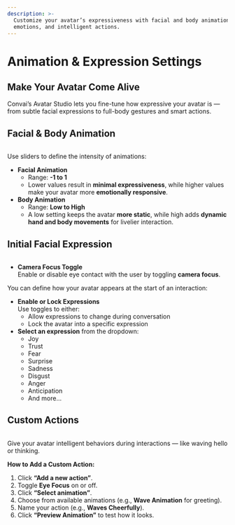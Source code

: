 ```yaml
---
description: >-
  Customize your avatar’s expressiveness with facial and body animations,
  emotions, and intelligent actions.
---
```


# Animation & Expression Settings

## Make Your Avatar Come Alive

Convai’s Avatar Studio lets you fine-tune how expressive your avatar is — from subtle facial expressions to full-body gestures and smart actions.

## **Facial & Body Animation**

<figure><img src="https://lh7-rt.googleusercontent.com/docsz/AD_4nXcHe24cCMCm8bSddWh2X-kQZrJ9naojCb0sU292DyBN8hcXc3a4zkISO97CLJ3O3bfhAZfXLfVlwN9v-OvWZBYlIiBF-dFhZ8HIqFh7-2adYZtDLA8T88LEVhUZFUvOWW7aQqWIMQ?key=UBmSq8Y7gM25yDvVwPYY7g" alt=""><figcaption></figcaption></figure>

Use sliders to define the intensity of animations:

* **Facial Animation**
  * Range: **-1 to 1**
  * Lower values result in **minimal expressiveness**, while higher values make your avatar more **emotionally responsive**.
* **Body Animation**
  * Range: **Low to High**
  * A low setting keeps the avatar **more static**, while high adds **dynamic hand and body movements** for livelier interaction.

## **Initial Facial Expression**

<figure><img src="https://lh7-rt.googleusercontent.com/docsz/AD_4nXfMnjt0UNSvXZBBnmI9mHDxR8JVsCyHR97F9wm_zZaASq8SFaTWSwlio4FBw8B80dxo7KlAoxnso7DS_SCYjizstBZZRyyeinQA-xhrgu6a_6bpx63dUmaeHo_Ug9SLZWWePjcyOg?key=UBmSq8Y7gM25yDvVwPYY7g" alt=""><figcaption></figcaption></figure>

* **Camera Focus Toggle**\
  Enable or disable eye contact with the user by toggling **camera focus**.

You can define how your avatar appears at the start of an interaction:

* **Enable or Lock Expressions**\
  Use toggles to either:
  * Allow expressions to change during conversation
  * Lock the avatar into a specific expression
* **Select an expression** from the dropdown:
  * Joy
  * Trust
  * Fear
  * Surprise
  * Sadness
  * Disgust
  * Anger
  * Anticipation
  * And more...

## **Custom Actions**

<figure><img src="https://lh7-rt.googleusercontent.com/docsz/AD_4nXfGgtVHsM6OSltBs_dxEZGYBSxwn1osw6i7yygz8I8evCkj2fZ5DT6Q3_psB-Uc2Xw-FWM8rgwxUmm91brN9cl_BYW1QWqGoGyPNZVKG0kyKUs3T8t-5ImhPsf-ILT96uux5_h0?key=UBmSq8Y7gM25yDvVwPYY7g" alt=""><figcaption></figcaption></figure>

Give your avatar intelligent behaviors during interactions — like waving hello or thinking.

**How to Add a Custom Action:**

1. Click **“Add a new action”**.
2. Toggle **Eye Focus** on or off.
3. Click **“Select animation”**.
4. Choose from available animations (e.g., **Wave Animation** for greeting).
5. Name your action (e.g., **Waves Cheerfully**).
6. Click **“Preview Animation”** to test how it looks.
